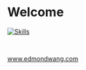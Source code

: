 # Welcome

<!--
![Skills](https://go-skill-icons.vercel.app/api/icons?i=py,c,cpp,pytorch,tensorflow,jax,cuda,opencv,js,nodejs,react,mongodb,docker,git,cmake,redux,aws,linux,ros,swift,emacs,unity,latex,bash&perline=8)
-->


[![Skills](https://skillicons.dev/icons?i=py,c,cpp,pytorch,tensorflow,opencv,react,js,aws,docker,nodejs,mongodb,cmake,redux,html,css,linux,ros,swift,emacs,git,unity,bash,apple&perline=8)](https://github.com/EW0824)

<!--
[![Edmond's GitHub stats](https://github-readme-stats.vercel.app/api?username=EW0824)](https://github.com/anuraghazra/github-readme-stats)
-->

<br>

www.edmondwang.com


<!--
**EW0824/EW0824** is a ✨ _special_ ✨ repository because its `README.md` (this file) appears on your GitHub profile.

Here are some ideas to get you started:

- 🔭 I’m currently working on ...
- 🌱 I’m currently learning ...
- 👯 I’m looking to collaborate on ...
- 🤔 I’m looking for help with ...
- 💬 Ask me about ...
- 📫 How to reach me: ...
- 😄 Pronouns: ...
- ⚡ Fun fact: ...
-->
